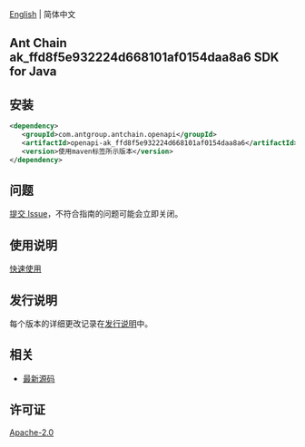 [English](README.md) | 简体中文

## Ant Chain ak_ffd8f5e932224d668101af0154daa8a6 SDK for Java

## 安装

```xml
<dependency>
   <groupId>com.antgroup.antchain.openapi</groupId>
   <artifactId>openapi-ak_ffd8f5e932224d668101af0154daa8a6</artifactId>
   <version>使用maven标签所示版本</version>
</dependency>
```

## 问题

[提交 Issue](https://github.com/alipay/antchain-openapi-prod-sdk/issues/new)，不符合指南的问题可能会立即关闭。

## 使用说明

[快速使用](https://github.com/alipay/antchain-openapi-prod-sdk)

## 发行说明

每个版本的详细更改记录在[发行说明](./ChangeLog.txt)中。

## 相关

- [最新源码](https://github.com/alipay/antchain-openapi-prod-sdk/)

## 许可证

[Apache-2.0](http://www.apache.org/licenses/LICENSE-2.0)
